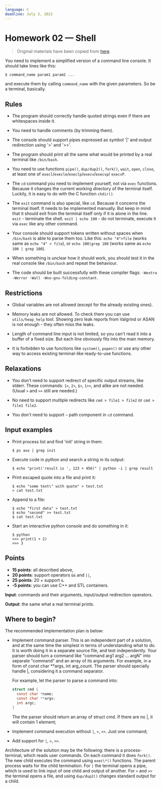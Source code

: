 ```yaml
---
language: C
deadline: July 3, 2023
---
```


# Homework 02 — Shell

> Original materials have been copied from
> [here](https://github.com/Gerold103/sysprog/blob/6dc1dd9695f122756f7dbde967cd5bb0253dd361/2/task_eng.txt).

You need to implement a simplified version of a command line console. It should
take lines like this:

```
$ command_name param1 param2 ...
```

and execute them by calling `command_name` with the given parameters. So be a
terminal, basically.

## Rules

- The program should correctly handle quoted strings even if there are
  whitespaces inside it.

- You need to handle comments (by trimming them).

- The console should support pipes expressed as symbol '|' and output
  redirection using '>' and '>>'.

- The program should print all the same what would be printed by a real terminal
  like `/bin/bash`.

- You need to use functions `pipe()`, `dup/dup2()`, `fork()`, `wait`, `open`,
  `close`, at least one of `execl`/`execle`/`execlp`/`execv`/`execvp`/ `execvP`.

- The `cd` command you need to implement yourself, not via `exec` functions.
  Because it changes the current working directory of the terminal itself.
  Luckily, it is easy to do with the C function `chdir()`.

- The `exit` command is also special, like `cd`. Because it concerns the
  terminal itself. It needs to be implemented manually. But keep in mind that it
  should exit from the terminal itself only if it is alone in the line. `exit` -
  terminate the shell. `exit | echo 100` - do not terminate, execute it via
  `exec` like any other command.

- Your console should support tokens written without spaces when `/bin/bash` is
  able to parse them too. Like this: `echo "4">file` (works same as
  `echo "4" > file`), or `echo 100|grep 100` (works same as
  `echo 100 | grep 100`).

- When something is unclear how it should work, you should test it in the real
  console like `/bin/bash` and repeat the behaviour.

- The code should be built successfully with these compiler flags:
  `-Wextra -Werror -Wall -Wno-gnu-folding-constant`.

## Restrictions

- Global variables are not allowed (except for the already existing ones).

- Memory leaks are not allowed. To check them you can use `utils/heap_help`
  tool. Showing zero leak reports from Valgrind or ASAN is not enough - they
  often miss the leaks.

- Length of command line input is not limited, so you can't read it into a
  buffer of a fixed size. But each line obviously fits into the main memory.

- It is forbidden to use functions like `system()`, `popen()` or use any other
  way to access existing terminal-like ready-to-use functions.

## Relaxations

- You don't need to support redirect of specific output streams, like stderr.
  These commands: `1>`, `2>`, `$>`, `1>>`, and alike are not needed. (Usual `>`
  and `>>` still are needed.)

- No need to support multiple redirects like `cmd > file1 > file2` or
  `cmd > file1 file2`.

- You don't need to support `~` path component in `cd` command.

## Input examples

- Print process list and find 'init' string in them:
  ```
  $ ps aux | grep init
  ```

- Execute code in python and search a string in its output:
  ```
  $ echo "print('result is ', 123 + 456)" | python -i | grep result
  ```

- Print escaped quote into a file and print it:
  ```
  $ echo "some text\" with quote" > test.txt
  > cat test.txt
  ```

- Append to a file:
  ```
  $ echo "first data" > test.txt
  $ echo "second" >> test.txt
  $ cat test.txt
  ```

- Start an interactive python console and do something in it:
  ```
  $ python
  >>> print(1 + 2)
  >>> 3
  ```

## Points

- **15 points**: all described above,
- **20 points**: support operators `&&` and `||`,
- **25 points**: 20 + support `&`.
- **-5 points**: you can use C++ and STL containers.

**Input**: commands and their arguments, input/output redirection operators.

**Output**: the same what a real terminal prints.

## Where to begin?

The recommended implementation plan is below:

- Implement command parser. This is an independent part of a solution, and at
  the same time the simplest in terms of understanding what to do. It is worth
  doing it in a separate source file, and test independently. Your parser should
  turn a command like "command arg1 arg2 ... argN" into separate "command" and
  an array of its arguments. For example, in a form of const char \*\*args, int
  arg_count. The parser should specially handle |, considering it a command
  separator.

  For example, let the parser to parse a command into:

  ```c
  struct cmd {
    const char *name;
    const char **argv;
    int argc;
  }
  ```

  The the parser should return an array of struct cmd. If there are no |, it
  will contain 1 element;

- Implement command execution without `|`, `>`, `>>`. Just one command;

- Add support for `|`, `>`, `>>`.

Architecture of the solution may be the following: there is a process-terminal,
which reads user commands. On each command it does `fork()`. The new child
executes the command using `exec\*()` functions. The parent process waits for
the child termination. For `|` the terminal opens a pipe, which is used to link
input of one child and output of another. For `>` and `>>` the terminal opens a
file, and using `dup/dup2()` changes standard output for a child.
